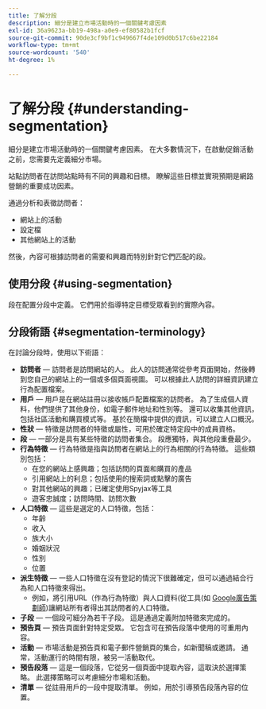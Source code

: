 ```yaml
---
title: 了解分段
description: 細分是建立市場活動時的一個關鍵考慮因素
exl-id: 36a9623a-bb19-498a-a0e9-ef80582b1fcf
source-git-commit: 90de3cf9bf1c949667f4de109d0b517c6be22184
workflow-type: tm+mt
source-wordcount: '540'
ht-degree: 1%

---
```


# 了解分段 {#understanding-segmentation}

細分是建立市場活動時的一個關鍵考慮因素。 在大多數情況下，在啟動促銷活動之前，您需要先定義細分市場。

站點訪問者在訪問站點時有不同的興趣和目標。 瞭解這些目標並實現預期是網路營銷的重要成功因素。

通過分析和表徵訪問者：

* 網站上的活動
* 設定檔
* 其他網站上的活動

然後，內容可根據訪問者的需要和興趣而特別針對它們匹配的段。

## 使用分段 {#using-segmentation}

段在配置分段中定義。 它們用於指導特定目標受眾看到的實際內容。<!--Segments are defined in [Configuring Segmentation](/help/sites-administering/campaign-segmentation.md). They are used to steer the actual content seen by a specific target audience.-->

## 分段術語 {#segmentation-terminology}

在討論分段時，使用以下術語：

* **訪問者**  — 訪問者是訪問網站的人。 此人的訪問通常從參考頁面開始，然後轉到您自己的網站上的一個或多個頁面視圖。 可以根據此人訪問的詳細資訊建立行為配置檔案。
* **用戶**  — 用戶是在網站註冊以接收帳戶配置檔案的訪問者。 為了生成個人資料，他們提供了其他身份，如電子郵件地址和性別等。 還可以收集其他資訊，包括社區活動和購買模式等。 基於在簡檔中提供的資訊，可以建立人口概況。
* **性狀**  — 特徵是訪問者的特徵或屬性，可用於確定特定段中的成員資格。
* **段**  — 一部分是具有某些特徵的訪問者集合。 段應獨特，與其他段重疊最少。
* **行為特徵**  — 行為特徵是指與訪問者在網站上的行為相關的行為特徵。 這些類別包括：
   * 在您的網站上感興趣；包括訪問的頁面和購買的產品
   * 引用網站上的利息；包括使用的搜索詞或點擊的廣告
   * 對其他網站的興趣；已確定使用Spyjax等工具
   * 遊客忠誠度；訪問時間、訪問次數
* **人口特徵**  — 這些是選定的人口特徵，包括：
   * 年齡
   * 收入
   * 族大小
   * 婚姻狀況
   * 性別
   * 位置
* **派生特徵**  — 一些人口特徵在沒有登記的情況下很難確定，但可以通過結合行為和人口特徵來得出。
   * 例如，將引用URL（作為行為特徵）與人口資料(從工具(如 [Google廣告策劃師](https://www.google.com/adplanner/))讓網站所有者得出其訪問者的人口特徵。
* **子段**  — 一個段可細分為若干子段。 這是通過定義附加特徵來完成的。
* **預告頁**  — 預告頁面針對特定受眾。 它包含可在預告段落中使用的可重用內容。
* **活動**  — 市場活動是預告頁和電子郵件營銷頁的集合，如新聞稿或邀請。 通常，活動運行的時間有限，被另一活動取代。
* **預告段落**  — 這是一個段落，它從另一個頁面中提取內容，這取決於選擇策略。 此選擇策略可以考慮細分市場和活動。
* **清單**  — 從註冊用戶的一段中提取清單。 例如，用於引導預告段落內容的位置。
